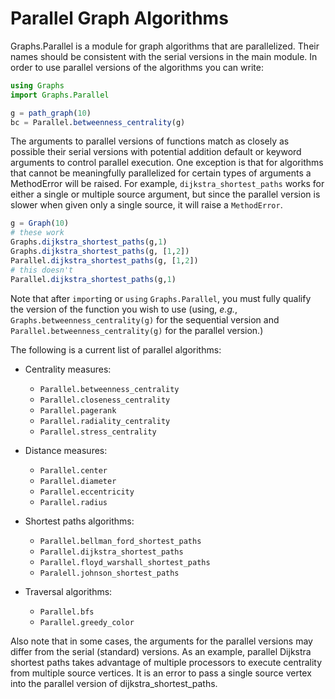 # Parallel Graph Algorithms

Graphs.Parallel is a module for graph algorithms that are parallelized. Their names should be consistent with the
serial versions in the main module. In order to use parallel versions of the algorithms you can write:

```julia
using Graphs
import Graphs.Parallel

g = path_graph(10)
bc = Parallel.betweenness_centrality(g)
```

The arguments to parallel versions of functions match as closely as possible their serial versions 
with potential addition default or keyword arguments to control parallel execution. 
One exception is that for algorithms that cannot be meaningfully parallelized for 
certain types of arguments a MethodError will be raised.
For example, `dijkstra_shortest_paths` works for either a single or multiple source argument,
but since the parallel version is slower when given only a single source, it will raise a `MethodError`.

```julia
g = Graph(10)
# these work
Graphs.dijkstra_shortest_paths(g,1)
Graphs.dijkstra_shortest_paths(g, [1,2])
Parallel.dijkstra_shortest_paths(g, [1,2])
# this doesn't
Parallel.dijkstra_shortest_paths(g,1)
```

Note that after `import`ing or `using` `Graphs.Parallel`, you must fully qualify the version of the function you wish to use (using, _e.g._, `Graphs.betweenness_centrality(g)` for the sequential version and
`Parallel.betweenness_centrality(g)` for the parallel version.)

The following is a current list of parallel algorithms:
- Centrality measures:
    - `Parallel.betweenness_centrality`
    - `Parallel.closeness_centrality`
    - `Parallel.pagerank`
    - `Parallel.radiality_centrality`
    - `Parallel.stress_centrality`


- Distance measures:
    - `Parallel.center`
    - `Parallel.diameter`
    - `Parallel.eccentricity`
    - `Parallel.radius`

- Shortest paths algorithms:
    - `Parallel.bellman_ford_shortest_paths`
    - `Parallel.dijkstra_shortest_paths`
    - `Parallel.floyd_warshall_shortest_paths`
    - `Paralell.johnson_shortest_paths`

- Traversal algorithms:
    - `Parallel.bfs`
    - `Parallel.greedy_color`

Also note that in some cases, the arguments for the parallel versions may differ from the serial (standard) versions. As an example, parallel Dijkstra shortest paths takes advantage of multiple processors to execute centrality from multiple source vertices. It is an error to pass a single source vertex into the parallel version of dijkstra_shortest_paths.

